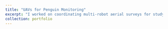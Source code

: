 ```yaml
---
title: "UAVs for Penguin Monitoring"
excerpt: "I worked on coordinating multi-robot aerial surveys for studying Adelie Penguins in Cape Crozier, Antarctica. I developed a new path repair algorithm GRIT (Greedy Repair Initializes Tabu search) for handling failures in multi-robot aerial surveys. GRIT outperforms path repair for nominal paths planned with both a traditional lawnmower-style planner and a more sophisticated integer program based planner, achieving adequate re-plans 10-50 times faster than two benchmark planners, making it ideal for online path repair in mid-flight. See [the paper](https://ieeexplore.ieee.org/document/10403995). <br/><img src='/images/cov.png'>"
collection: portfolio
---
```

